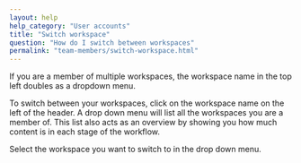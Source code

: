 ```yaml
---
layout: help
help_category: "User accounts"
title: "Switch workspace"
question: "How do I switch between workspaces"
permalink: "team-members/switch-workspace.html"
---
```


If you are a member of multiple workspaces, the workspace name in the top left
doubles as a dropdown menu.

To switch between your workspaces, click on the workspace name on the
left of the header. A drop down menu will list all the workspaces you
are a member of. This list also acts as an overview by showing you how
much content is in each stage of the workflow.

Select the workspace you want to switch to in the drop down menu.